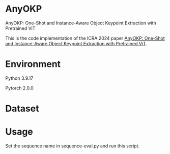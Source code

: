 # AnyOKP
AnyOKP: One-Shot and Instance-Aware Object Keypoint Extraction with Pretrained ViT

This is the code implementation of the ICRA 2024 paper [AnyOKP: One-Shot and Instance-Aware Object Keypoint Extraction with Pretrained ViT](https://arxiv.org/pdf/2309.08134).

# Environment
Python 3.9.17

Pytorch 2.0.0

# Dataset


# Usage
Set the sequence name in sequence-eval.py and run this script.
